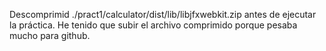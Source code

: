 Descomprimid ./pract1/calculator/dist/lib/libjfxwebkit.zip antes de ejecutar la práctica. He tenido que subir el archivo comprimido porque pesaba mucho para github.
